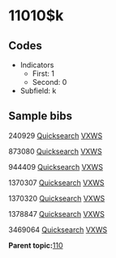 # 11010$k

## Codes

-   Indicators
    -   First: 1
    -   Second: 0
-   Subfield: k

## Sample bibs

240929 [Quicksearch](https://search.library.yale.edu/catalog/240929) [VXWS](http://prodorbis.library.yale.edu:7014/vxws/GetHoldingsService?bibId=240929)

873080 [Quicksearch](https://search.library.yale.edu/catalog/873080) [VXWS](http://prodorbis.library.yale.edu:7014/vxws/GetHoldingsService?bibId=873080)

944409 [Quicksearch](https://search.library.yale.edu/catalog/944409) [VXWS](http://prodorbis.library.yale.edu:7014/vxws/GetHoldingsService?bibId=944409)

1370307 [Quicksearch](https://search.library.yale.edu/catalog/1370307) [VXWS](http://prodorbis.library.yale.edu:7014/vxws/GetHoldingsService?bibId=1370307)

1370320 [Quicksearch](https://search.library.yale.edu/catalog/1370320) [VXWS](http://prodorbis.library.yale.edu:7014/vxws/GetHoldingsService?bibId=1370320)

1378847 [Quicksearch](https://search.library.yale.edu/catalog/1378847) [VXWS](http://prodorbis.library.yale.edu:7014/vxws/GetHoldingsService?bibId=1378847)

3469064 [Quicksearch](https://search.library.yale.edu/catalog/3469064) [VXWS](http://prodorbis.library.yale.edu:7014/vxws/GetHoldingsService?bibId=3469064)

**Parent topic:**[110](../../tags/110/110.md)

